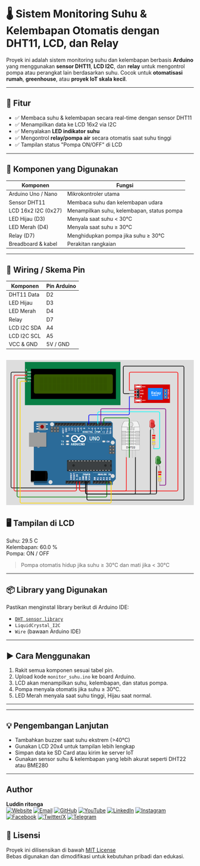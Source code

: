 # 🌡️ Sistem Monitoring Suhu & Kelembapan Otomatis dengan DHT11, LCD, dan Relay

Proyek ini adalah sistem monitoring suhu dan kelembapan berbasis **Arduino** yang menggunakan **sensor DHT11**, **LCD I2C**, dan **relay** untuk mengontrol pompa atau perangkat lain berdasarkan suhu. Cocok untuk **otomatisasi rumah**, **greenhouse**, atau **proyek IoT skala kecil**.

---

## 🎯 Fitur

- ✅ Membaca suhu & kelembapan secara real-time dengan sensor DHT11
- ✅ Menampilkan data ke LCD 16x2 via I2C
- ✅ Menyalakan **LED indikator suhu**
- ✅ Mengontrol **relay/pompa air** secara otomatis saat suhu tinggi
- ✅ Tampilan status "Pompa ON/OFF" di LCD

---

## 🧰 Komponen yang Digunakan

| Komponen             | Fungsi                                       |
|----------------------|----------------------------------------------|
| Arduino Uno / Nano   | Mikrokontroler utama                         |
| Sensor DHT11         | Membaca suhu dan kelembapan udara            |
| LCD 16x2 I2C (0x27)  | Menampilkan suhu, kelembapan, status pompa   |
| LED Hijau (D3)       | Menyala saat suhu < 30°C                     |
| LED Merah (D4)       | Menyala saat suhu ≥ 30°C                     |
| Relay (D7)           | Menghidupkan pompa jika suhu ≥ 30°C         |
| Breadboard & kabel   | Perakitan rangkaian                          |

---

## 🔌 Wiring / Skema Pin

| Komponen         | Pin Arduino |
|------------------|-------------|
| DHT11 Data       | D2          |
| LED Hijau        | D3          |
| LED Merah        | D4          |
| Relay            | D7          |
| LCD I2C SDA      | A4          |
| LCD I2C SCL      | A5          |
| VCC & GND        | 5V / GND    |

![skema sensor suhu](https://github.com/Luddinritonga/arduino-sensor-suhu/blob/main/skema%20sensor%20suhu.png)
---

## 🖥️ Tampilan di LCD
Suhu: 29.5 C<br>
Kelembapan: 60.0 %<br>
Pompa: ON / OFF<br>


> Pompa otomatis hidup jika suhu ≥ 30°C dan mati jika < 30°C

---

## 📦 Library yang Digunakan

Pastikan menginstal library berikut di Arduino IDE:

- [`DHT sensor library`](https://github.com/adafruit/DHT-sensor-library)
- `LiquidCrystal_I2C`
- `Wire` (bawaan Arduino IDE)

---

## ▶️ Cara Menggunakan

1. Rakit semua komponen sesuai tabel pin.
2. Upload kode `monitor_suhu.ino` ke board Arduino.
3. LCD akan menampilkan suhu, kelembapan, dan status pompa.
4. Pompa menyala otomatis jika suhu ≥ 30°C.
5. LED Merah menyala saat suhu tinggi, Hijau saat normal.

---

---

## 💡 Pengembangan Lanjutan

- Tambahkan buzzer saat suhu ekstrem (>40°C)
- Gunakan LCD 20x4 untuk tampilan lebih lengkap
- Simpan data ke SD Card atau kirim ke server IoT
- Gunakan sensor suhu & kelembapan yang lebih akurat seperti DHT22 atau BME280

---

## Author<br>
**Luddin ritonga**  <br>
[![Website](https://img.shields.io/badge/Website-000000?style=for-the-badge&logo=about-dot-me&logoColor=white)](https://yourwebsite.com)
[![Email](https://img.shields.io/badge/Email-D14836?style=for-the-badge&logo=gmail&logoColor=white)](mailto:luddinritonga03email.com)
[![GitHub](https://img.shields.io/badge/GitHub-181717?style=for-the-badge&logo=github&logoColor=white)](https://github.com/luddinritonga)
[![YouTube](https://img.shields.io/badge/YouTube-FF0000?style=for-the-badge&logo=youtube&logoColor=white)](https://youtube.com/@nama_channel_anda)
[![LinkedIn](https://img.shields.io/badge/LinkedIn-0077B5?style=for-the-badge&logo=linkedin&logoColor=white)](https://linkedin.com/in/username)
[![Instagram](https://img.shields.io/badge/Instagram-E4405F?style=for-the-badge&logo=instagram&logoColor=white)](https://instagram.com/username)
[![Facebook](https://img.shields.io/badge/Facebook-1877F2?style=for-the-badge&logo=facebook&logoColor=white)](https://facebook.com/username)
[![Twitter/X](https://img.shields.io/badge/Twitter-000000?style=for-the-badge&logo=x&logoColor=white)](https://twitter.com/username)
[![Telegram](https://img.shields.io/badge/Telegram-0088cc?style=for-the-badge&logo=telegram&logoColor=white)](https://t.me/yourusername)


## 🪪 Lisensi

Proyek ini dilisensikan di bawah [MIT License](LICENSE)  
Bebas digunakan dan dimodifikasi untuk kebutuhan pribadi dan edukasi.


